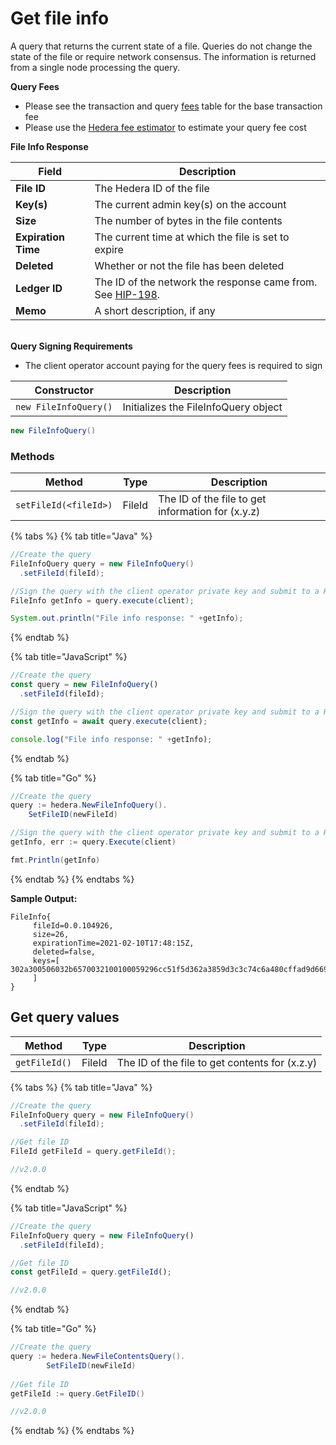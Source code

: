 # Get file info

A query that returns the current state of a file. Queries do not change the state of the file or require network consensus. The information is returned from a single node processing the query.

**Query Fees**

* Please see the transaction and query [fees](../../../networks/mainnet/fees/#transaction-and-query-fees) table for the base transaction fee
* Please use the [Hedera fee estimator](https://hedera.com/fees) to estimate your query fee cost

**File Info Response**

| **Field**           | Description                                                                                       |
| ------------------- | ------------------------------------------------------------------------------------------------- |
| **File ID**         | The Hedera ID of the file                                                                         |
| **Key(s)**          | The current admin key(s) on the account                                                           |
| **Size**            | The number of bytes in the file contents                                                          |
| **Expiration Time** | The current time at which the file is set to expire                                               |
| **Deleted**         | Whether or not the file has been deleted                                                          |
| **Ledger ID**       | The ID of the network the response came from. See [HIP-198](https://hips.hedera.com/hip/hip-198). |
| **Memo**            | A short description, if any                                                                       |

\
**Query Signing Requirements**

* The client operator account paying for the query fees is required to sign

| Constructor           | Description                          |
| --------------------- | ------------------------------------ |
| `new FileInfoQuery()` | Initializes the FileInfoQuery object |

```java
new FileInfoQuery()
```

### Methods

| Method                | Type   | Description                                       |
| --------------------- | ------ | ------------------------------------------------- |
| `setFileId(<fileId>)` | FileId | The ID of the file to get information for (x.y.z) |

{% tabs %}
{% tab title="Java" %}
```java
//Create the query
FileInfoQuery query = new FileInfoQuery()
  .setFileId(fileId);

//Sign the query with the client operator private key and submit to a Hedera network
FileInfo getInfo = query.execute(client);

System.out.println("File info response: " +getInfo);
```
{% endtab %}

{% tab title="JavaScript" %}
```javascript
//Create the query
const query = new FileInfoQuery()
  .setFileId(fileId);

//Sign the query with the client operator private key and submit to a Hedera network
const getInfo = await query.execute(client);

console.log("File info response: " +getInfo);
```
{% endtab %}

{% tab title="Go" %}
```java
//Create the query
query := hedera.NewFileInfoQuery().
    SetFileID(newFileId)

//Sign the query with the client operator private key and submit to a Hedera network
getInfo, err := query.Execute(client)

fmt.Println(getInfo)
```
{% endtab %}
{% endtabs %}

**Sample Output:**

```
FileInfo{
     fileId=0.0.104926, 
     size=26, 
     expirationTime=2021-02-10T17:48:15Z, 
     deleted=false, 
     keys=[ 302a300506032b6570032100100059296cc51f5d362a3859d3c3c74c6a480cffad9d669a10c1d447ce56e5bf
     ]
}
```

## Get query values

| Method        | Type   | Description                                    |
| ------------- | ------ | ---------------------------------------------- |
| `getFileId()` | FileId | The ID of the file to get contents for (x.z.y) |

{% tabs %}
{% tab title="Java" %}
```java
//Create the query
FileInfoQuery query = new FileInfoQuery()
  .setFileId(fileId);

//Get file ID
FileId getFileId = query.getFileId();

//v2.0.0
```
{% endtab %}

{% tab title="JavaScript" %}
```javascript
//Create the query
FileInfoQuery query = new FileInfoQuery()
  .setFileId(fileId);

//Get file ID
const getFileId = query.getFileId();

//v2.0.0
```
{% endtab %}

{% tab title="Go" %}
```java
//Create the query
query := hedera.NewFileContentsQuery().
		SetFileID(newFileId)
		
//Get file ID
getFileId := query.GetFileID()

//v2.0.0
```
{% endtab %}
{% endtabs %}
